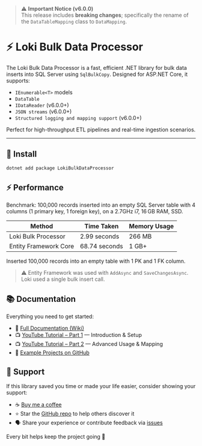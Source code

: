 > ⚠️ **Important Notice (v6.0.0)**  
> This release includes **breaking changes**; specifically the rename of the `DataTableMapping` class to `DataMapping`.  


# ⚡ Loki Bulk Data Processor

The Loki Bulk Data Processor is a fast, efficient .NET library for bulk data inserts into SQL Server using `SqlBulkCopy`. Designed for ASP.NET Core, it supports:

- `IEnumerable<T>` models
- `DataTable`
- `IDataReader` (v6.0.0+)
- `JSON streams` (v6.0.0+)
- `Structured logging and mapping support` (v6.0.0+)

Perfect for high-throughput ETL pipelines and real-time ingestion scenarios.

---

## 🚀 Install

```bash
dotnet add package LokiBulkDataProcessor
```

## ⚡ Performance

Benchmark: 100,000 records inserted into an empty SQL Server table with 4 columns (1 primary key, 1 foreign key), on a 2.7GHz i7, 16 GB RAM, SSD.

| Method                | Time Taken    | Memory Usage |
|-----------------------|---------------|--------------|
| Loki Bulk Processor   | 2.99 seconds  | 266 MB       |
| Entity Framework Core | 68.74 seconds | 1 GB+        |

Inserted 100,000 records into an empty table with 1 PK and 1 FK column.

> ⚠️ Entity Framework was used with `AddAsync` and `SaveChangesAsync`. Loki used a single bulk insert call.

## 📚 Documentation

Everything you need to get started:

- 📝 [Full Documentation (Wiki)](https://github.com/stephen-rebner/loki-bulk-data-processor/wiki)
- 📺 [YouTube Tutorial – Part 1](https://youtu.be/vci6kQWcmhs) — Introduction & Setup
- 📺 [YouTube Tutorial – Part 2](https://youtu.be/2ABIrl_nwMk) — Advanced Usage & Mapping
- 🧪 [Example Projects on GitHub](https://github.com/stephen-rebner/loki-bulk-data-processor-examples)

## 💖 Support

If this library saved you time or made your life easier, consider showing your support:

- ☕ [Buy me a coffee](https://www.paypal.com/paypalme2/StephenRebner?locale.x=en_GB)
- ⭐ Star the [GitHub repo](https://github.com/stephen-rebner/loki-bulk-data-processor) to help others discover it
- 🗣️ Share your experience or contribute feedback via [issues](https://github.com/stephen-rebner/loki-bulk-data-processor/issues)

Every bit helps keep the project going 🚀

